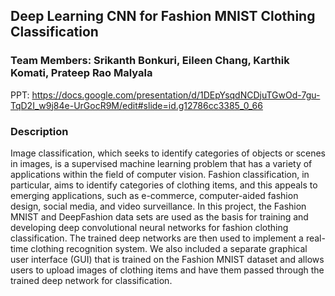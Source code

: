 ## Deep Learning CNN for Fashion MNIST Clothing Classification

### Team Members: Srikanth Bonkuri, Eileen Chang, Karthik Komati, Prateep Rao Malyala

PPT: https://docs.google.com/presentation/d/1DEpYsqdNCDjuTGwOd-7gu-TqD2I_w9j84e-UrGocR9M/edit#slide=id.g12786cc3385_0_66

### Description

Image classification, which seeks to identify categories of objects or scenes in images, is a supervised machine learning problem that has a variety of applications within the field of computer vision. Fashion classification, in particular, aims to identify categories of clothing items, and this appeals to emerging applications, such as e-commerce, computer-aided fashion design, social media, and video surveillance. In this project, the Fashion MNIST and DeepFashion data sets are used as the basis for training and developing deep convolutional neural networks for fashion clothing classification. The trained deep networks are then used to implement a real-time clothing recognition system. We also included a separate graphical user interface (GUI) that is trained on the Fashion MNIST dataset and allows users to upload images of clothing items and have them passed through the trained deep network for classification.

